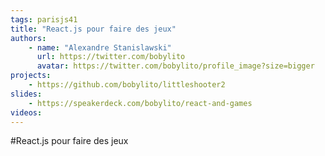 ```yaml
---
tags: parisjs41
title: "React.js pour faire des jeux"
authors:
    - name: "Alexandre Stanislawski"
      url: https://twitter.com/bobylito
      avatar: https://twitter.com/bobylito/profile_image?size=bigger
projects:
    - https://github.com/bobylito/littleshooter2
slides:
    - https://speakerdeck.com/bobylito/react-and-games
videos:
---
```

#React.js pour faire des jeux

